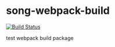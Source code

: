 # song-webpack-build
[![Build Status](https://travis-ci.org/SongPF/song-webpack-build.svg?branch=master)](https://travis-ci.org/SongPF/song-webpack-build)

test webpack build package
